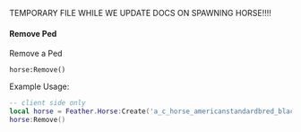 TEMPORARY FILE WHILE WE UPDATE DOCS ON SPAWNING HORSE!!!!

#### Remove Ped

<Badge type="warning" text="Client Side Only" />

Remove a Ped

`horse:Remove()`

Example Usage:

```lua
-- client side only
local horse = Feather.Horse:Create('a_c_horse_americanstandardbred_black', x, y, z, heading, 'male')
horse:Remove()
```
